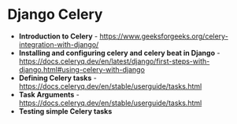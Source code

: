 # Django Celery

- **Introduction to Celery** - https://www.geeksforgeeks.org/celery-integration-with-django/
- **Installing and configuring celery and celery beat  in Django** - https://docs.celeryq.dev/en/latest/django/first-steps-with-django.html#using-celery-with-django
- **Defining Celery tasks** - https://docs.celeryq.dev/en/stable/userguide/tasks.html
- **Task Arguments** - https://docs.celeryq.dev/en/stable/userguide/tasks.html
- **Testing simple Celery tasks**
